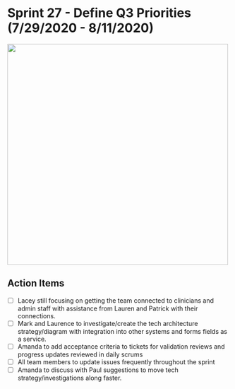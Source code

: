 
# Sprint 27 - Define Q3 Priorities  (7/29/2020 - 8/11/2020)

<img src="https://lh6.googleusercontent.com/CXBi8RO_1lK3V_a3PeXMkpQydG9u_VYw-0UepHkr_PIIM79vrqf1Vu7qd4jHsOpmqdMP3Jpi5sI_YMDB68qVl2kw3taL0Hqw_pXmdK1G-Cjir2xXu2pWtlcdHIBFF2k-zRXn5ofN" width="500">

## Action Items

 - [ ]  Lacey still focusing on getting the team connected to clinicians and admin staff with assistance from Lauren and Patrick with their connections.
 - [ ] Mark and Laurence to investigate/create the tech architecture strategy/diagram with integration into other systems and forms fields as a service.
 - [ ]  Amanda to add acceptance criteria to tickets for validation reviews and progress updates reviewed in daily scrums
 - [ ] All team members to update issues frequently throughout the sprint
 - [ ] Amanda to discuss with Paul suggestions to move tech strategy/investigations along faster. 
